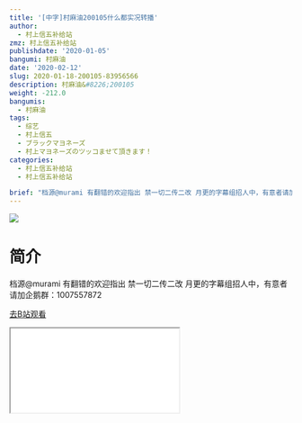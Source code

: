 ```yaml
---
title: '[中字]村麻油200105什么都实况转播'
author:
  - 村上信五补给站
zmz: 村上信五补给站
publishdate: '2020-01-05'
bangumi: 村麻油
date: '2020-02-12'
slug: 2020-01-18-200105-83956566
description: 村麻油&#8226;200105
weight: -212.0
bangumis:
  - 村麻油
tags:
  - 综艺
  - 村上信五
  - ブラックマヨネーズ
  - 村上マヨネーズのツッコませて頂きます！
categories:
  - 村上信五补给站
  - 村上信五补给站

brief: "档源@murami 有翻错的欢迎指出 禁一切二传二改 月更的字幕组招人中，有意者请加企鹅群：1007557872"
---
```

![](https://raw.githubusercontent.com/tcgriffith/owaraisite/master/static/tmpimg/6d4c78c811ff8fa966e0e55c5e0ac862a0f4e03e.jpg.480.jpg)
# 简介  
档源@murami
有翻错的欢迎指出
禁一切二传二改
月更的字幕组招人中，有意者请加企鹅群：1007557872  

[去B站观看](https://www.bilibili.com/video/av83956566/)
<div class ="resp-container"><iframe class="testiframe" src="//player.bilibili.com/player.html?aid=83956566"", scrolling="no", allowfullscreen="true" > </iframe></div> 
